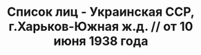 ---
title: Список лиц - Украинская ССР, г.Харьков-Южная ж.д. // от 10 июня 1938 года
description: РГАСПИ, ф.17, оп.171, дело 417, лист 18
images:
- /disk/pictures/v09/17-171-417-018.jpg
- /disk/pictures/v09/17-171-417-019.jpg
- /disk/pictures/v09/17-171-417-020.jpg
- /disk/pictures/v09/17-171-417-021.jpg
- /disk/pictures/v09/17-171-417-022.jpg
- /disk/pictures/v09/17-171-417-023.jpg
---